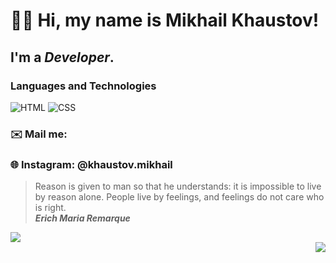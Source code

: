 # 👋🏻 Hi, my name is **Mikhail Khaustov**!
## I'm a *Developer*.

### Languages and Technologies
![HTML](https://img.shields.io/badge/-HTML-090909?style=for-the-badge&logo=html5)
![CSS](https://img.shields.io/badge/-CSS-090909?style=for-the-badge&logo=css3)
### ✉️ Mail me: 
### 🌐 Instagram: @khaustov.mikhail

> Reason is given to man so that he understands: it is impossible to live by reason alone. People live by feelings, and feelings do not care who is right. <br/>
> ***Erich Maria Remarque***


<div align="left">
  <img src="https://github-readme-stats.vercel.app/api?username=khaustovmikhail&show_icons=true&include_all_commits=true" />
  <br />
  <div align="right">
  <img src="https://github-readme-stats.vercel.app/api/top-langs/?username=khaustovmikhail" />
   <div align="up">
 <!--
    <img src="https://github-readme-stats.vercel.app/api/top-langs/?username=khaustovmikhail" />
</div>
